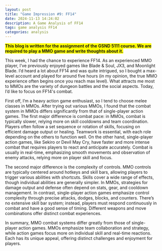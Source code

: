 ```yaml
---
layout: post
title: "Game Impression #9: FF14"
date: 2024-11-13 14:24:02
description: A Game Analysis of FF14
tags: game analysis FF14
categories: analysis
---
```


<strong style="background-color: yellow;">This blog is written for the assignment of the GSND 5111 course. We are required to play a MMO game and write thoughts about it.</strong>

This week, I had the chance to experience FF14. As an experienced MMO player, I’ve previously enjoyed games like Blade & Soul, JX3, and Moonlight Blade. I’d heard a lot about FF14 and was quite intrigued, so I bought a max-level account and played for around five hours (in my opinion, the true MMO experience often begins once you reach max level). What attracts me most to MMOs are the variety of dungeon battles and the social aspects. Today, I’d like to focus on FF14's combat.

First off, I’m a heavy action game enthusiast, so I tend to choose melee classes in MMOs. After trying out various MMOs, I found that the combat system in MMOs differs significantly from that of single-player action games. The first major difference is combat pace: in MMOs, combat is typically slower, relying more on skill cooldowns and team coordination. Players often follow a set sequence or rotation of skills, focusing on efficient damage output or healing. Teamwork is essential, with each role depending on the others to function well. On the other hand, single-player action games, like Sekiro or Devil May Cry, have faster and more intense combat that requires players to react and anticipate accurately. Combat is usually in real-time, emphasizing smooth movements and observation of enemy attacks, relying more on player skill and focus.

The second major difference is the complexity of controls. MMO controls are typically centered around hotkeys and skill bars, allowing players to trigger various abilities with shortcuts. Skills cover a wide range of effects, though individual abilities are generally simpler. In MMOs, strategies for damage output and defense often depend on stats, gear, and cooldown management. In contrast, single-player action games emphasize control complexity through precise attacks, dodges, blocks, and counters. There’s no extensive skill bar system; instead, players must respond continuously in combat and have a good sense of timing. Different weapons and move combinations offer distinct combat experiences.

In summary, MMO combat systems differ greatly from those of single-player action games. MMOs emphasize team collaboration and strategy, while action games focus more on individual skill and real-time reactions. Each has its unique appeal, offering distinct challenges and enjoyment for players.
